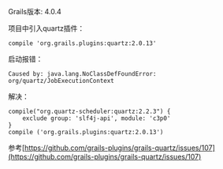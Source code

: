 Grails版本: 4.0.4

项目中引入quartz插件：
```
compile 'org.grails.plugins:quartz:2.0.13'
```
启动报错：
```
Caused by: java.lang.NoClassDefFoundError: org/quartz/JobExecutionContext
```
解决：
```
compile("org.quartz-scheduler:quartz:2.2.3") {
    exclude group: 'slf4j-api', module: 'c3p0'
}
compile ('org.grails.plugins:quartz:2.0.13')
```
参考[https://github.com/grails-plugins/grails-quartz/issues/107](https://github.com/grails-plugins/grails-quartz/issues/107)
